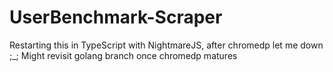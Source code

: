 # UserBenchmark-Scraper
Restarting this in TypeScript with NightmareJS, after chromedp let me down ;_; Might revisit golang branch once chromedp matures
